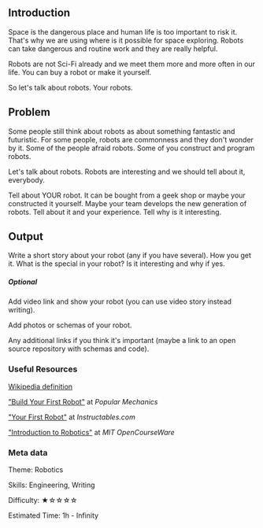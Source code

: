 ## Introduction

Space is the dangerous place and human life is too important to risk it.
That's why we are using where is it possible for space exploring.
Robots can take dangerous and routine work and they are really helpful.

Robots are not Sci-Fi already and we meet them more and more often
in our life. You can buy a robot or make it yourself.

So let's talk about robots. Your robots.

## Problem

Some people still think about robots as about something fantastic and futuristic. For some people, robots are commonness and they don't wonder by it. Some of the people afraid robots. Some of you construct and program robots.

Let's talk about robots. Robots are interesting and we should tell about it, everybody.

Tell about YOUR robot. It can be bought from a geek shop or maybe your constructed it yourself. Maybe your team develops the new generation of robots. Tell about it and your experience. Tell why is it interesting.

## Output

Write a short story about your robot (any if you have several).
How you get it. What is the special in your robot?
Is it interesting and why if yes.

##### Optional
Add video link and show your robot (you can use video story instead writing).

Add photos or schemas of your robot.

Any additional links if you think it's important (maybe a link to an open source repository with schemas and code).

### Useful Resources

[Wikipedia definition](https://en.wikipedia.org/wiki/Robot)

["Build Your First Robot"](http://www.popularmechanics.com/technology/robots/a7388/build-your-first-robot/) at *Popular Mechanics*

["Your First Robot"](http://www.instructables.com/id/Your-First-Robot/) at *Instructables.com*

["Introduction to Robotics"](http://ocw.mit.edu/courses/mechanical-engineering/2-12-introduction-to-robotics-fall-2005/) at *MIT OpenCourseWare*

### Meta data

Theme: Robotics

Skills: Engineering, Writing

Difficulty: ★☆☆☆☆

Estimated Time: 1h - Infinity
